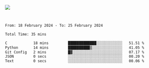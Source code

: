![](https://github-widgetbox.vercel.app/api/profile?username=meowkj&data=followers,repositories,stars,commits&theme=nautilus)

  

<br/>  



<!--START_SECTION:waka-->

```txt
From: 18 February 2024 - To: 25 February 2024

Total Time: 35 mins

C            18 mins         █████████████░░░░░░░░░░░░   51.51 %
Python       14 mins         ██████████▒░░░░░░░░░░░░░░   41.05 %
Git Config   2 mins          █▓░░░░░░░░░░░░░░░░░░░░░░░   07.17 %
JSON         0 secs          ░░░░░░░░░░░░░░░░░░░░░░░░░   00.20 %
Text         0 secs          ░░░░░░░░░░░░░░░░░░░░░░░░░   00.06 %
```

<!--END_SECTION:waka-->



